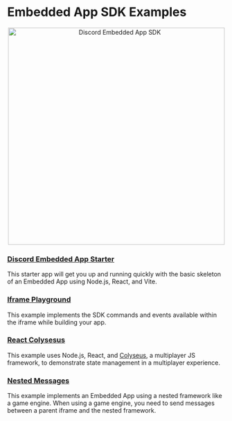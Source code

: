# Embedded App SDK Examples

<p align="center">
  <img src="/assets/discord-embedded-apps.svg" alt="Discord Embedded App SDK" width="500" />
<p>

### [Discord Embedded App Starter](/examples/discord-embedded-app-starter)

This starter app will get you up and running quickly with the basic skeleton of an Embedded App using Node.js, React, and Vite.

### [Iframe Playground](/examples/iframe-playground)

This example implements the SDK commands and events available within the iframe while building your app.

### [React Colysesus](/examples/react-colyseus)

This example uses Node.js, React, and [Colyseus](https://colyseus.io/), a multiplayer JS framework, to demonstrate state management in a multiplayer experience.

### [Nested Messages](/examples/nested-messages)

This example implements an Embedded App using a nested framework like a game engine. When using a game engine, you need to send messages between a parent iframe and the nested framework.
